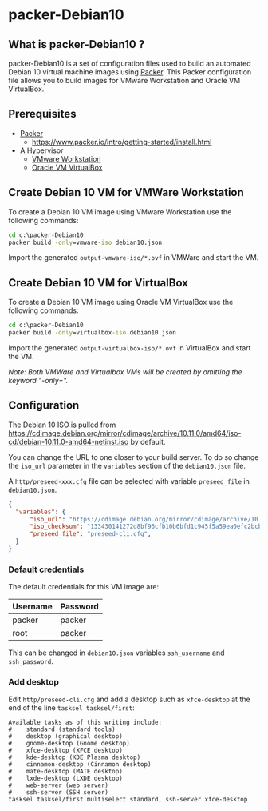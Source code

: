 # packer-Debian10

## What is packer-Debian10 ?

packer-Debian10 is a set of configuration files used to build an automated Debian 10 virtual machine images using [Packer](https://www.packer.io/).
This Packer configuration file allows you to build images for VMware Workstation and Oracle VM VirtualBox.

## Prerequisites

* [Packer](https://www.packer.io/downloads.html)
  * <https://www.packer.io/intro/getting-started/install.html>
* A Hypervisor
  * [VMware Workstation](https://www.vmware.com/products/workstation-pro.html)
  * [Oracle VM VirtualBox](https://www.virtualbox.org/)

## Create Debian 10 VM for VMWare Workstation

To create a Debian 10 VM image using VMware Workstation use the following commands:

```cmd
cd c:\packer-Debian10
packer build -only=vmware-iso debian10.json
```

Import the generated `output-vmware-iso/*.ovf` in VMWare and start the VM. 


## Create Debian 10 VM for VirtualBox

To create a Debian 10 VM image using Oracle VM VirtualBox use the following commands:

```cmd
cd c:\packer-Debian10
packer build -only=virtualbox-iso debian10.json
```

Import the generated `output-virtualbox-iso/*.ovf` in VirtualBox and start the VM.

*Note: Both VMWare and Virtualbox VMs will be created by omitting the keyword "-only=".*

## Configuration

The Debian 10 ISO is pulled from <https://cdimage.debian.org/mirror/cdimage/archive/10.11.0/amd64/iso-cd/debian-10.11.0-amd64-netinst.iso> by default.

You can change the URL to one closer to your build server. To do so change the `iso_url` parameter in the `variables` section of the `debian10.json` file.

A `http/preseed-xxx.cfg` file can be selected with variable `preseed_file` in `debian10.json`.

```json
{
  "variables": {
      "iso_url": "https://cdimage.debian.org/mirror/cdimage/archive/10.11.0/amd64/iso-cd/debian-10.11.0-amd64-netinst.iso",
      "iso_checksum": "133430141272d8bf96cfb10b6bfd1c945f5a59ea0efc2bcb56d1033c7f2866ea",
      "preseed_file": "preseed-cli.cfg",
  }
}
```

### Default credentials

The default credentials for this VM image are:

|Username|Password|
|--------|--------|
|packer|packer|
|root|packer|

This can be changed in `debian10.json` variables `ssh_username` and `ssh_password`.

### Add desktop

Edit `http/preseed-cli.cfg` and add a desktop such as `xfce-desktop` at the end of the line `tasksel tasksel/first`:

```
Available tasks as of this writing include:
#    standard (standard tools)
#    desktop (graphical desktop)
#    gnome-desktop (Gnome desktop)
#    xfce-desktop (XFCE desktop)
#    kde-desktop (KDE Plasma desktop)
#    cinnamon-desktop (Cinnamon desktop)
#    mate-desktop (MATE desktop)
#    lxde-desktop (LXDE desktop)
#    web-server (web server)
#    ssh-server (SSH server)
tasksel tasksel/first multiselect standard, ssh-server xfce-desktop
```